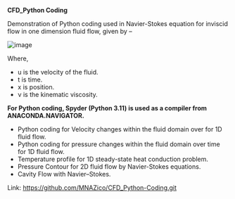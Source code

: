 **CFD_Python Coding**

Demonstration of Python coding used in Navier-Stokes equation for inviscid flow in one dimension fluid flow, given by –

![image](https://github.com/MNAZico/CFD_Python-Coding/assets/167157872/cfc14a0e-5c2f-4862-ba10-6cb012ea9faf)

Where,
- u is the velocity of the fluid.
- t is time.
- x is position.
- ν is the kinematic viscosity.

**For Python coding, Spyder (Python 3.11) is used as a compiler from ANACONDA.NAVIGATOR.**
- Python coding for Velocity changes within the fluid domain over for 1D fluid flow.
- Python coding for pressure changes within the fluid domain over time for 1D fluid flow.
- Temperature profile for 1D steady-state heat conduction problem.
- Pressure Contour for 2D fluid flow by Navier-Stokes equations.
- Cavity Flow with Navier–Stokes.

Link: https://github.com/MNAZico/CFD_Python-Coding.git
 
